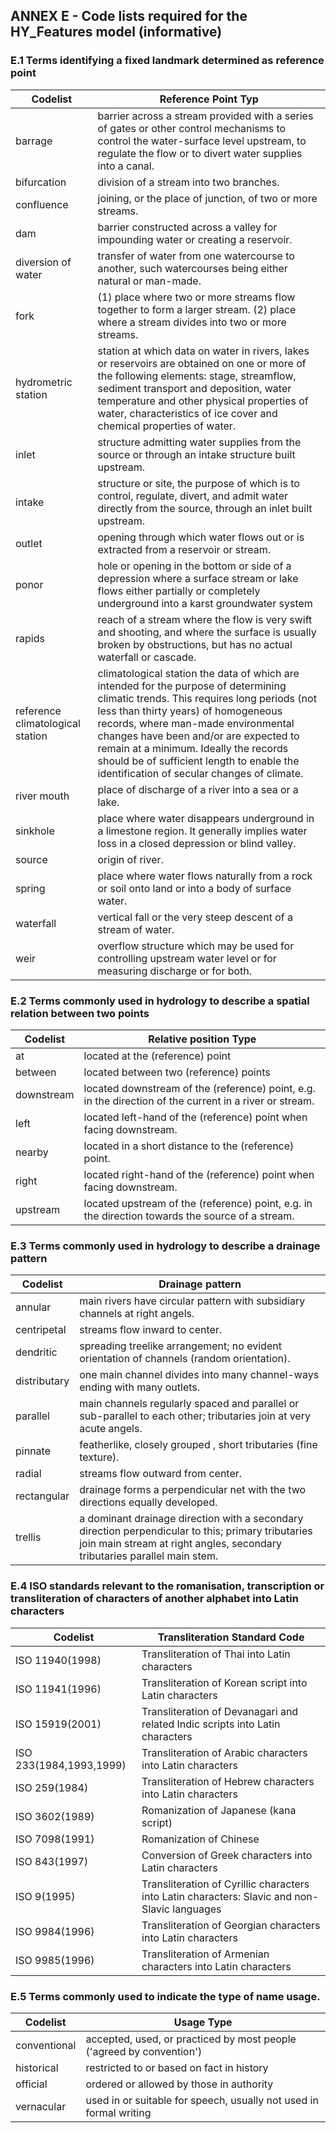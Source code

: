 ## ANNEX E - Code lists required for the HY_Features model (informative) 
### E.1 Terms identifying a fixed landmark determined as reference point

| Codelist | **Reference Point Typ** |
| --- | --- |
| barrage | barrier across a stream provided with a series of gates or other control mechanisms to control the water-surface level upstream, to regulate the flow or to divert water supplies into a canal. |
| bifurcation | division of a stream into two branches.
| confluence | joining, or the place of junction, of two or more streams. |
| dam | barrier constructed across a valley for impounding water or creating a reservoir. |
| diversion of water | transfer of water from one watercourse to another, such watercourses being either natural or man-made.|
| fork | (1) place where two or more streams flow together to form a larger stream. (2) place where a stream divides into two or more streams.|
| hydrometric station | station at which data on water in rivers, lakes or reservoirs are obtained on one or more of the following elements: stage, streamflow, sediment transport and deposition, water temperature and other physical properties of water, characteristics of ice cover and chemical properties of water. |
| inlet | structure admitting water supplies from the source or through an intake structure built upstream. |
| intake| structure or site, the purpose of which is to control, regulate, divert, and admit water directly from the source, through an inlet built upstream. |
| outlet| opening through which water flows out or is extracted from a reservoir or stream. |
| ponor | hole or opening in the bottom or side of a depression where a surface stream or lake flows either partially or completely underground into a karst groundwater system |
| rapids | reach of a stream where the flow is very swift and shooting, and where the surface is usually broken by obstructions, but has no actual waterfall or cascade. |
| reference climatological station | climatological station the data of which are intended for the purpose of determining climatic trends. This requires long periods (not less than thirty years) of homogeneous records, where man-made environmental changes have been and/or are expected to remain at a minimum. Ideally the records should be of sufficient length to enable the identification of secular changes of climate. |
| river mouth | place of discharge of a river into a sea or a lake.  |
| sinkhole | place where water disappears underground in a limestone region. It generally implies water loss in a closed depression or blind valley. |
| source | origin of river. |
| spring | place where water flows naturally from a rock or soil onto land or into a body of surface water. |
| waterfall | vertical fall or the very steep descent of a stream of water.  |
| weir | overflow structure which may be used for controlling upstream water level or for measuring discharge or for both. |

### E.2 Terms commonly used in hydrology to describe a spatial relation between two points

| Codelist | **Relative position Type** |
| --- | --- |
| at | located at the (reference) point |
| between | located between two (reference) points |
| downstream | located downstream of the (reference) point, e.g. in the direction of the current in a river or stream.|
| left | located left-hand of the (reference) point when facing downstream. | 
| nearby | located in a short distance to the (reference) point. |
| right | located right-hand of the (reference) point when facing downstream. |
| upstream | located upstream of the (reference) point, e.g. in the direction towards the source of a stream. |

### E.3 Terms commonly used in hydrology to describe a drainage pattern 

| Codelist | **Drainage pattern** |
| --- | --- |
| annular | main rivers have circular pattern with subsidiary channels at right angels. |
| centripetal | streams flow inward to center. |
| dendritic | spreading treelike arrangement; no evident orientation of channels (random orientation). |
| distributary | one main channel divides into many channel-ways ending with many outlets. | 
| parallel | main channels regularly spaced and parallel or sub-parallel to each  other; tributaries join at very acute angels. |
| pinnate | featherlike, closely grouped , short tributaries (fine texture). |
| radial | streams flow outward from center. |
| rectangular | drainage forms a perpendicular net with the two directions equally developed. |
| trellis | a dominant drainage direction with a secondary direction perpendicular to this; primary tributaries join main stream at right angles, secondary tributaries parallel main stem. |

### E.4 ISO standards relevant to the romanisation, transcription or transliteration of characters of another alphabet into Latin characters

| Codelist | **Transliteration Standard Code** |
| --- | --- |
| ISO 11940(1998) | Transliteration of Thai into Latin characters   |
| ISO 11941(1996) | Transliteration of Korean script into Latin characters   |
| ISO 15919(2001) | Transliteration of Devanagari and related Indic scripts into Latin characters   |
| ISO 233(1984,1993,1999) | Transliteration of Arabic characters into Latin characters   | 
| ISO 259(1984) | Transliteration of Hebrew characters into Latin characters   |
| ISO 3602(1989) | Romanization of Japanese (kana script) |
| ISO 7098(1991) | Romanization of Chinese |
| ISO 843(1997) | Conversion of Greek characters into Latin characters   |
| ISO 9(1995) | Transliteration of Cyrillic characters into Latin characters: Slavic and non-Slavic languages |
| ISO 9984(1996)| Transliteration of Georgian characters into Latin characters   |
| ISO 9985(1996) | Transliteration of Armenian characters into Latin characters   |

### E.5 Terms commonly used to indicate the type of name usage.

| Codelist | **Usage Type** |
| --- | --- |
| conventional | accepted, used, or practiced by most people ('agreed by convention') |
| historical | restricted to or based on fact in history |
| official | ordered or allowed by those in authority |
| vernacular | used in or suitable for speech, usually not used in formal writing | 

